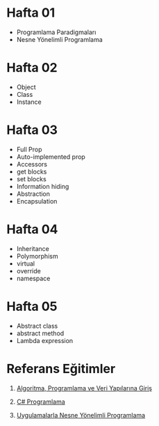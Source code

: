 # Hafta 01
* Programlama Paradigmaları
* Nesne Yönelimli Programlama

# Hafta 02
* Object
* Class
* Instance 

# Hafta 03
* Full Prop
* Auto-implemented prop
* Accessors
* get blocks
* set blocks
* Information hiding
* Abstraction
* Encapsulation

# Hafta 04
* Inheritance
* Polymorphism
* virtual
* override 
* namespace

# Hafta 05
* Abstract class
* abstract method
* Lambda expression

# Referans Eğitimler
1. [Algoritma, Programlama ve Veri Yapılarına Giriş](https://www.btkakademi.gov.tr/portal/course/algoritma-programlama-ve-veri-yapilarina-giris-12565)

2. [C# Programlama](https://www.btkakademi.gov.tr/portal/course/c-programlama-26083)

3. [Uygulamalarla Nesne Yönelimli Programlama](https://www.btkakademi.gov.tr/portal/course/uygulamalarla-nesne-yonelimli-programlama-27027)
